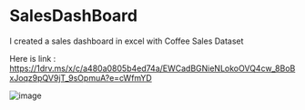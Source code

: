 # SalesDashBoard
I created a sales dashboard in excel with Coffee Sales Dataset


Here is link : https://1drv.ms/x/c/a480a0805b4ed74a/EWCadBGNieNLokoOVQ4cw_8BoBxJoqz9pQV9jT_9sOpmuA?e=cWfmYD


![image](https://github.com/user-attachments/assets/d19f6f9f-eea1-4600-a7c6-63f40beac8e0)
